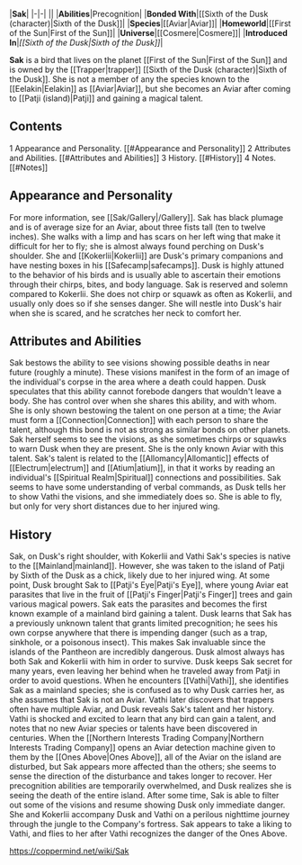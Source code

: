 |**Sak**|
|-|-|
||
|**Abilities**|Precognition|
|**Bonded With**|[[Sixth of the Dusk (character)\|Sixth of the Dusk]]|
|**Species**|[[Aviar\|Aviar]]|
|**Homeworld**|[[First of the Sun\|First of the Sun]]|
|**Universe**|[[Cosmere\|Cosmere]]|
|**Introduced In**|*[[Sixth of the Dusk\|Sixth of the Dusk]]*|

**Sak** is a bird that lives on the planet [[First of the Sun\|First of the Sun]] and is owned by the [[Trapper\|trapper]] [[Sixth of the Dusk (character)\|Sixth of the Dusk]]. She is not a member of any the species known to the [[Eelakin\|Eelakin]] as [[Aviar\|Aviar]], but she becomes an Aviar after coming to [[Patji (island)\|Patji]] and gaining a magical talent.

## Contents

1 Appearance and Personality. [[#Appearance and Personality]] 
2 Attributes and Abilities. [[#Attributes and Abilities]] 
3 History. [[#History]] 
4 Notes. [[#Notes]] 


## Appearance and Personality
For more information, see [[Sak/Gallery\|/Gallery]].
Sak has black plumage and is of average size for an Aviar, about three fists tall (ten to twelve inches). She walks with a limp and has scars on her left wing that make it difficult for her to fly; she is almost always found perching on Dusk's shoulder. She and [[Kokerlii\|Kokerlii]] are Dusk's primary companions and have nesting boxes in his [[Safecamp\|safecamps]]. Dusk is highly attuned to the behavior of his birds and is usually able to ascertain their emotions through their chirps, bites, and body language. Sak is reserved and solemn compared to Kokerlii. She does not chirp or squawk as often as Kokerlii, and usually only does so if she senses danger. She will nestle into Dusk's hair when she is scared, and he scratches her neck to comfort her.

## Attributes and Abilities
Sak bestows the ability to see visions showing possible deaths in near future (roughly a minute). These visions manifest in the form of an image of the individual's corpse in the area where a death could happen. Dusk speculates that this ability cannot forebode dangers that wouldn't leave a body. She has control over when she shares this ability, and with whom. She is only shown bestowing the talent on one person at a time; the Aviar must form a [[Connection\|Connection]] with each person to share the talent, although this bond is not as strong as similar bonds on other planets. Sak herself seems to see the visions, as she sometimes chirps or squawks to warn Dusk when they are present. She is the only known Aviar with this talent. Sak's talent is related to the [[Allomancy\|Allomantic]] effects of [[Electrum\|electrum]] and [[Atium\|atium]], in that it works by reading an individual's [[Spiritual Realm\|Spiritual]] connections and possibilities.
Sak seems to have some understanding of verbal commands, as Dusk tells her to show Vathi the visions, and she immediately does so. She is able to fly, but only for very short distances due to her injured wing.

## History
  Sak, on Dusk's right shoulder, with Kokerlii and Vathi
Sak's species is native to the [[Mainland\|mainland]]. However, she was taken to the island of Patji by Sixth of the Dusk as a chick, likely due to her injured wing. At some point, Dusk brought Sak to [[Patji's Eye\|Patji's Eye]], where young Aviar eat parasites that live in the fruit of [[Patji's Finger\|Patji's Finger]] trees and gain various magical powers. Sak eats the parasites and becomes the first known example of a mainland bird gaining a talent. Dusk learns that Sak has a previously unknown talent that grants limited precognition; he sees his own corpse anywhere that there is impending danger (such as a trap, sinkhole, or a poisonous insect). This makes Sak invaluable since the islands of the Pantheon are incredibly dangerous. Dusk almost always has both Sak and Kokerlii with him in order to survive.
Dusk keeps Sak secret for many years, even leaving her behind when he traveled away from Patji in order to avoid questions. When he encounters [[Vathi\|Vathi]], she identifies Sak as a mainland species; she is confused as to why Dusk carries her, as she assumes that Sak is not an Aviar. Vathi later discovers that trappers often have multiple Aviar, and Dusk reveals Sak's talent and her history. Vathi is shocked and excited to learn that any bird can gain a talent, and notes that no new Aviar species or talents have been discovered in centuries.
When the [[Northern Interests Trading Company\|Northern Interests Trading Company]] opens an Aviar detection machine given to them by the [[Ones Above\|Ones Above]], all of the Aviar on the island are disturbed, but Sak appears more affected than the others; she seems to sense the direction of the disturbance and takes longer to recover. Her precognition abilities are temporarily overwhelmed, and Dusk realizes she is seeing the death of the entire island. After some time, Sak is able to filter out some of the visions and resume showing Dusk only immediate danger. She and Kokerlii accompany Dusk and Vathi on a perilous nighttime journey through the jungle to the Company's fortress. Sak appears to take a liking to Vathi, and flies to her after Vathi recognizes the danger of the Ones Above.



https://coppermind.net/wiki/Sak